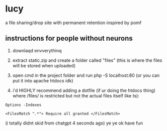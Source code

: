 # lucy
a file sharing/drop site with permanent retention inspired by pomf

## instructions for people without neurons
1. downlaqd envverythinq

2. extract static.zip and create a folder called "files" (this is where the files will be stored when uploaded)

3. open cmd in the project folder and run php -S localhost:80 (or you can put it into apache htdocs idk)

4. i'd HIGHLY recommend adding a dotfile (if ur doing the htdocs thing) where /files/ is restricted but not the actual files itself like ts):

`Options -Indexes`

`<FilesMatch ".*">
    Require all granted
</FilesMatch>`

(i totally didnt skid from chatgpt 4 seconds ago)
ye ye ok have fun

